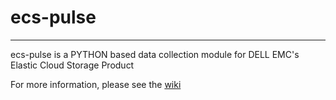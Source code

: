 # ecs-pulse
----------------------------------------------------------------------------------------------
ecs-pulse is a PYTHON based data collection module for DELL EMC's Elastic Cloud Storage Product

For more information, please see the [wiki](https://github.com/OohDark30/ecs-pulse/wiki)


